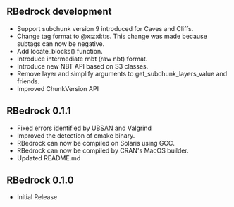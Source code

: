 ## RBedrock development
 * Support subchunk version 9 introduced for Caves and Cliffs.
 * Change tag format to @x:z:d:t:s. This change was made because subtags can now be negative.
 * Add locate_blocks() function.
 * Introduce intermediate rnbt (raw nbt) format.
 * Introduce new NBT API based on S3 classes.
 * Remove layer and simplify arguments to get_subchunk_layers_value and friends.
 * Improved ChunkVersion API

## RBedrock 0.1.1

 * Fixed errors identified by UBSAN and Valgrind
 * Improved the detection of cmake binary.
 * RBedrock can now be compiled on Solaris using GCC.
 * RBedrock can now be compiled by CRAN's MacOS builder.
 * Updated README.md

## RBedrock 0.1.0

 * Initial Release

